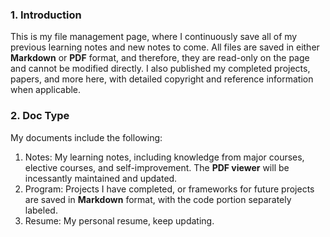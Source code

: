 ### 1. Introduction
This is my file management page, where I continuously save all of my previous learning notes and new notes to come. All files are saved in either **Markdown** or **PDF** format, and therefore, they are read-only on the page and cannot be modified directly. I also published my completed projects, papers, and more here, with detailed copyright and reference information when applicable.


### 2. Doc Type
My documents include the following:

1. Notes: My learning notes, including knowledge from major courses, elective courses, and self-improvement. The **PDF viewer** will be incessantly maintained and updated.
2. Program: Projects I have completed, or frameworks for future projects are saved in **Markdown** format, with the code portion separately labeled.
3. Resume: My personal resume, keep updating.
